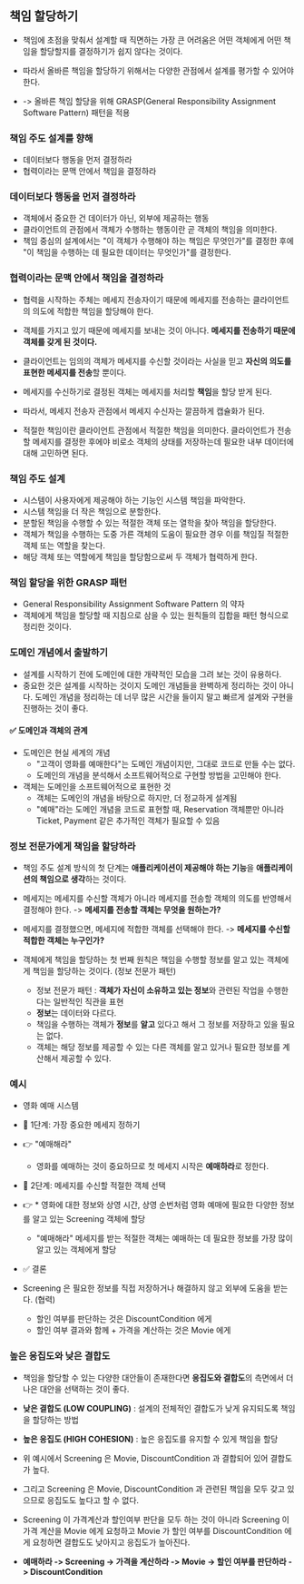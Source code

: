 ## 책임 할당하기

* 책임에 초점을 맞춰서 설계할 때 직면하는 가장 큰 어려움은 어떤 객체에게 어떤 책임을 할당할지를 결정하기가 쉽지 않다는 것이다. 
* 따라서 올바른 책임을 할당하기 위해서는 다양한 관점에서 설계를 평가할 수 있어야 한다.


* -> 올바른 책임 할당을 위해 GRASP(General Responsibility Assignment Software Pattern) 패턴을 적용

### 책임 주도 설계를 향해

* 데이터보다 행동을 먼저 결정하라
* 협력이라는 문맥 안에서 책임을 결정하라

### 데이터보다 행동을 먼저 결정하라

* 객체에서 중요한 건 데이터가 아닌, 외부에 제공하는 행동
* 클라이언트의 관점에서 객체가 수행하는 행동이란 곧 객체의 책임을 의미한다.
* 책임 중심의 설계에서는 "이 객체가 수행해야 하는 책임은 무엇인가"를 결정한 후에 "이 책임을 수행하는 데 필요한 데이터는 무엇인가"를 결정한다.

### 협력이라는 문맥 안에서 책임을 결정하라

* 협력을 시작하는 주체는 메세지 전송자이기 때문에 메세지를 전송하는 클라이언트의 의도에 적합한 책임을 할당해야 한다.
* 객체를 가지고 있기 때문에 메세지를 보내는 것이 아니다. **메세지를 전송하기 때문에 객체를 갖게 된 것이다.**


* 클라이언트는 임의의 객체가 메세지를 수신할 것이라는 사실을 믿고 **자신의 의도를 표현한 메세지를 전송**할 뿐이다.
* 메세지를 수신하기로 결정된 객체는 메세지를 처리할 **책임**을 할당 받게 된다.
* 따라서, 메세지 전송자 관점에서 메세지 수신자는 깔끔하게 캡슐화가 된다.


* 적절한 책임이란 클라이언트 관점에서 적절한 책임을 의미한다. 클라이언트가 전송할 메세지를 결정한 후에야 비로소 객체의 상태를 저장하는데 필요한 내부 데이터에 대해 고민하면 된다.

### 책임 주도 설계

* 시스템이 사용자에게 제공해야 하는 기능인 시스템 책임을 파악한다. 
* 시스템 책임을 더 작은 책임으로 분할한다. 
* 분할된 책임을 수행할 수 있는 적절한 객체 또는 열학을 찾아 책임을 할당한다. 
* 객체가 책임을 수행하는 도중 가른 객체의 도움이 필요한 경우 이를 책임질 적절한 객체 또는 역할을 찾는다. 
* 해당 객체 또는 역할에게 책임을 할당함으로써 두 객체가 협력하게 한다.

### 책임 할당을 위한 GRASP 패턴

* General Responsibility Assignment Software Pattern 의 약자
* 객체에게 책임을 할당할 때 지침으로 삼을 수 있는 원칙들의 집합을 패턴 형식으로 정리한 것이다.

### 도메인 개념에서 출발하기

* 설계를 시작하기 전에 도메인에 대한 개략적인 모습을 그려 보는 것이 유용하다.
* 중요한 것은 설계를 시작하는 것이지 도메인 개념들을 완벽하게 정리하는 것이 아니다. 도메인 개념을 정리하는 데 너무 많은 시간을 들이지 말고 빠르게 설계와 구현을 진행하는 것이 좋다.

#### ✅ 도메인과 객체의 관계

* 도메인은 현실 세계의 개념
  * "고객이 영화를 예매한다"는 도메인 개념이지만, 그대로 코드로 만들 수는 없다. 
  * 도메인의 개념을 분석해서 소프트웨어적으로 구현할 방법을 고민해야 한다.
* 객체는 도메인을 소프트웨어적으로 표현한 것 
  * 객체는 도메인의 개념을 바탕으로 하지만, 더 정교하게 설계됨
  * "예매"라는 도메인 개념을 코드로 표현할 때, Reservation 객체뿐만 아니라 Ticket, Payment 같은 추가적인 객체가 필요할 수 있음

### 정보 전문가에게 책임을 할당하라

* 책임 주도 설계 방식의 첫 단계는 **애플리케이션이 제공해야 하는 기능**을 **애플리케이션의 책임으로 생각**하는 것이다.


* 메세지는 메세지를 수신할 객체가 아니라 메세지를 전송할 객체의 의도를 반영해서 결정해야 한다. -> **메세지를 전송할 객체는 무엇을 원하는가?**
* 메세지를 결정했으면, 메세지에 적합한 객체를 선택해야 한다. -> **메세지를 수신할 적합한 객체는 누구인가?**


* 객체에게 책임을 할당하는 첫 번째 원칙은 책임을 수행할 정보를 알고 있는 객체에게 책임을 할당하는 것이다. (정보 전문가 패턴)
  * 정보 전문가 패턴 : **객체가 자신이 소유하고 있는 정보**와 관련된 작업을 수행한다는 일반적인 직관을 표현
  * **정보**는 데이터와 다르다.
  * 책임을 수행하는 객체가 **정보**를 **알고** 있다고 해서 그 정보를 저장하고 있을 필요는 없다.
  * 객체는 해당 정보를 제공할 수 있는 다른 객체를 알고 있거나 필요한 정보를 계산해서 제공할 수 있다.

### 예시

* 영화 예매 시스템


* 📌 1단계: 가장 중요한 메세지 정하기
* 👉 "예매해라"
  * 영화를 예매하는 것이 중요하므로 첫 메세지 시작은 **예매하라**로 정한다.


* 📌 2단계: 메세지를 수신할 적절한 객체 선택 
* 👉 * 영화에 대한 정보와 상영 시간, 상영 순번처럼 영화 예매에 필요한 다양한 정보를 알고 있는 Screening 객체에 할당
  * "예매해라" 메세지를 받는 적절한 객체는 예매하는 데 필요한 정보를 가장 많이 알고 있는 객체에게 할당

* ✅ 결론
* Screening 은 필요한 정보를 직접 저장하거나 해결하지 않고 외부에 도움을 받는다. (협력)
  * 할인 여부를 판단하는 것은 DiscountCondition 에게
  * 할인 여부 결과와 함께 + 가격을 계산하는 것은 Movie 에게

### 높은 응집도와 낮은 결합도

* 책임을 할당할 수 있는 다양한 대안들이 존재한다면 **응집도와 결합도**의 측면에서 더 나은 대안을 선택하는 것이 좋다.
* **낮은 결합도 (LOW COUPLING)** : 설계의 전체적인 결합도가 낮게 유지되도록 책임을 할당하는 방법
* **높은 응집도 (HIGH COHESION)** : 높은 응집도를 유지할 수 있게 책임을 할당


* 위 예시에서 Screening 은 Movie, DiscountCondition 과 결합되어 있어 결합도가 높다.
* 그리고 Screening 은 Movie, DiscountCondition 과 관련된 책임을 모두 갖고 있으므로 응집도도 높다고 할 수 없다.
* Screening 이 가격계산과 할인여부 판단을 모두 하는 것이 아니라 Screening 이 가격 계산을 Movie 에게 요청하고 Movie 가 할인 여부를 DiscountCondition 에게 요청하면 결합도도 낮아지고 응집도가 높아진다.
* **예매하라 -> Screening -> 가격을 계산하라 -> Movie -> 할인 여부를 판단하라 -> DiscountCondition**

